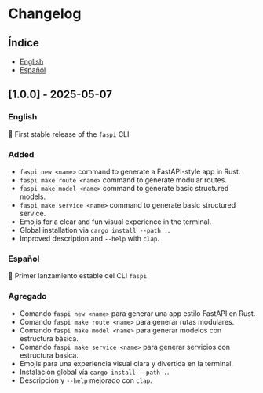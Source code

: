# Changelog

## Índice
- [English](#english)
- [Español](#español)

## [1.0.0] - 2025-05-07

<a name="english"></a>
### English
🎉 First stable release of the `faspi` CLI

### Added
- `faspi new <name>` command to generate a FastAPI-style app in Rust.
- `faspi make route <name>` command to generate modular routes.
- `faspi make model <name>` command to generate basic structured models.
- `faspi make service <name>` command to generate basic structured service.
- Emojis for a clear and fun visual experience in the terminal.
- Global installation via `cargo install --path .`.
- Improved description and `--help` with `clap`.

<a name="español"></a>
### Español
🎉 Primer lanzamiento estable del CLI `faspi`

### Agregado
- Comando `faspi new <name>` para generar una app estilo FastAPI en Rust.
- Comando `faspi make route <name>` para generar rutas modulares.
- Comando `faspi make model <name>` para generar modelos con estructura básica.
- Comando `faspi make service <name>` para generar servicios con estructura basica.
- Emojis para una experiencia visual clara y divertida en la terminal.
- Instalación global vía `cargo install --path .`.
- Descripción y `--help` mejorado con `clap`.